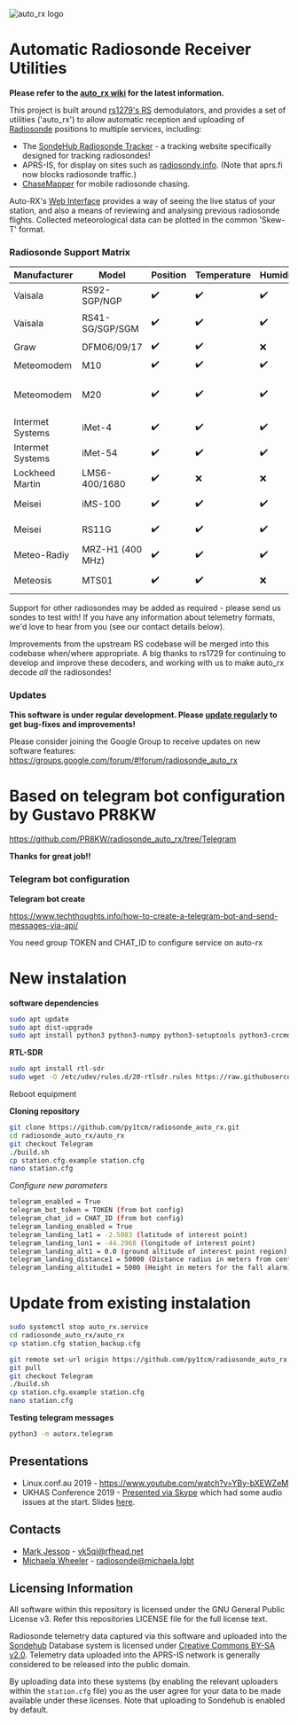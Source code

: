 ![auto_rx logo](autorx.png)
# Automatic Radiosonde Receiver Utilities

**Please refer to the [auto_rx wiki](https://github.com/projecthorus/radiosonde_auto_rx/wiki) for the latest information.**

This project is built around [rs1279's RS](https://github.com/rs1729/RS) demodulators, and provides a set of utilities ('auto_rx') to allow automatic reception and uploading of [Radiosonde](https://en.wikipedia.org/wiki/Radiosonde) positions to multiple services, including:

* The [SondeHub Radiosonde Tracker](https://tracker.sondehub.org) - a tracking website specifically designed for tracking radiosondes!
* APRS-IS, for display on sites such as [radiosondy.info](https://radiosondy.info). (Note that aprs.fi now blocks radiosonde traffic.)
* [ChaseMapper](https://github.com/projecthorus/chasemapper) for mobile
  radiosonde chasing.

Auto-RX's [Web Interface](https://github.com/projecthorus/radiosonde_auto_rx/wiki/Web-Interface-Guide) provides a way of seeing the live status of your station, and also a means of reviewing and analysing previous radiosonde flights. Collected meteorological data can be plotted in the common 'Skew-T' format.

### Radiosonde Support Matrix

Manufacturer | Model | Position | Temperature | Humidity | Pressure | XDATA
-------------|-------|----------|-------------|----------|----------|------
Vaisala | RS92-SGP/NGP | :heavy_check_mark: | :heavy_check_mark: | :heavy_check_mark: | :heavy_check_mark: | :heavy_check_mark:
Vaisala | RS41-SG/SGP/SGM | :heavy_check_mark: | :heavy_check_mark: | :heavy_check_mark: | :heavy_check_mark: (for -SGP) | :heavy_check_mark:
Graw | DFM06/09/17 | :heavy_check_mark: | :heavy_check_mark: | :x: | :x: | :heavy_check_mark:
Meteomodem | M10 | :heavy_check_mark: | :heavy_check_mark: | :heavy_check_mark: | Not Sent | :x:
Meteomodem | M20 | :heavy_check_mark: | :heavy_check_mark: | :heavy_check_mark: | :heavy_check_mark: (For some models) | :x:
Intermet Systems | iMet-4 | :heavy_check_mark: | :heavy_check_mark: | :heavy_check_mark: | :heavy_check_mark: | :heavy_check_mark:
Intermet Systems | iMet-54 | :heavy_check_mark: | :heavy_check_mark: | :heavy_check_mark: | Not Sent | :x:
Lockheed Martin | LMS6-400/1680 | :heavy_check_mark: | :x: | :x: | :x: | Not Sent
Meisei | iMS-100 | :heavy_check_mark: | :heavy_check_mark: | :heavy_check_mark: | :x: | Not Sent
Meisei | RS11G | :heavy_check_mark: | :heavy_check_mark: | :heavy_check_mark: | :x: | Not Sent
Meteo-Radiy | MRZ-H1 (400 MHz) | :heavy_check_mark: | :heavy_check_mark: | :heavy_check_mark: | :x: | Not Sent
Meteosis | MTS01 | :heavy_check_mark: | :heavy_check_mark: | :x: | :x: | Not Sent

Support for other radiosondes may be added as required - please send us sondes to test with! If you have any information about telemetry formats, we'd love to hear from you (see our contact details below).

Improvements from the upstream RS codebase will be merged into this codebase when/where appropriate. A big thanks to rs1729 for continuing to develop and improve these decoders, and working with us to make auto_rx decode *all* the radiosondes!

### Updates

**This software is under regular development. Please [update regularly](https://github.com/projecthorus/radiosonde_auto_rx/wiki/Performing-Updates) to get bug-fixes and improvements!**

Please consider joining the Google Group to receive updates on new software features:
https://groups.google.com/forum/#!forum/radiosonde_auto_rx

# Based on telegram bot configuration by Gustavo PR8KW 
https://github.com/PR8KW/radiosonde_auto_rx/tree/Telegram

**Thanks for great job!!**

### Telegram bot configuration

**Telegram bot create**

https://www.techthoughts.info/how-to-create-a-telegram-bot-and-send-messages-via-api/

You need group TOKEN and CHAT_ID  to configure service on auto-rx

# New instalation

**software dependencies**

~~~bash
sudo apt update
sudo apt dist-upgrade
sudo apt install python3 python3-numpy python3-setuptools python3-crcmod python3-requests python3-dateutil python3-pip python3-flask sox git build-essential libtool cmake usbutils libusb-1.0-0-dev rng-tools libsamplerate-dev libatlas3-base libgfortran5
~~~

**RTL-SDR**
~~~bash
sudo apt install rtl-sdr
sudo wget -O /etc/udev/rules.d/20-rtlsdr.rules https://raw.githubusercontent.com/osmocom/rtl-sdr/master/rtl-sdr.rules
~~~

Reboot equipment


**Cloning repository**

~~~bash
git clone https://github.com/py1tcm/radiosonde_auto_rx.git
cd radiosonde_auto_rx/auto_rx
git checkout Telegram
./build.sh
cp station.cfg.example station.cfg
nano station.cfg
~~~

*Configure new parameters*

~~~bash
telegram_enabled = True
telegram_bot_token = TOKEN (from bot config)
telegram_chat_id = CHAT_ID (from bot config)
telegram_landing_enabled = True
telegram_landing_lat1 = -2.5083 (latitude of interest point)
telegram_landing_lon1 = -44.2968 (longitude of interest point)
telegram_landing_alt1 = 0.0 (ground altitude of interest point region)
telegram_landing_distance1 = 50000 (Distance radius in meters from central LAT/LONG)
telegram_landing_altitude1 = 5000 (Height in meters for the fall alarm)
~~~


# Update from existing instalation

~~~bash
sudo systemctl stop auto_rx.service
cd radiosonde_auto_rx/auto_rx
cp station.cfg station_backup.cfg

git remote set-url origin https://github.com/py1tcm/radiosonde_auto_rx.git
git pull
git checkout Telegram
./build.sh
cp station.cfg.example station.cfg
nano station.cfg
~~~

**Testing telegram messages**

~~~bash
python3 -m autorx.telegram
~~~

## Presentations
* Linux.conf.au 2019 - https://www.youtube.com/watch?v=YBy-bXEWZeM
* UKHAS Conference 2019 - [Presented via Skype](https://youtu.be/azDJmMywBgw?t=643) which had some audio issues at the start. Slides [here](https://rfhead.net/sondes/auto_rx_presentation_UKHAS2019.pdf).

## Contacts
* [Mark Jessop](https://github.com/darksidelemm) - vk5qi@rfhead.net
* [Michaela Wheeler](https://github.com/TheSkorm) - radiosonde@michaela.lgbt

## Licensing Information
All software within this repository is licensed under the GNU General Public License v3. Refer this repositories LICENSE file for the full license text.

Radiosonde telemetry data captured via this software and uploaded into the [Sondehub](https://sondehub.org/) Database system is licensed under [Creative Commons BY-SA v2.0](https://creativecommons.org/licenses/by-sa/2.0/). 
Telemetry data uploaded into the APRS-IS network is generally considered to be released into the public domain. 

By uploading data into these systems (by enabling the relevant uploaders within the `station.cfg` file) you as the user agree for your data to be made available under these licenses. Note that uploading to Sondehub is enabled by default. 